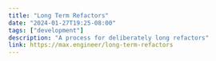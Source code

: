 ```yaml
---
title: "Long Term Refactors"
date: "2024-01-27T19:25-08:00"
tags: ["development"]
description: "A process for deliberately long refactors"
link: https://max.engineer/long-term-refactors
---
```

